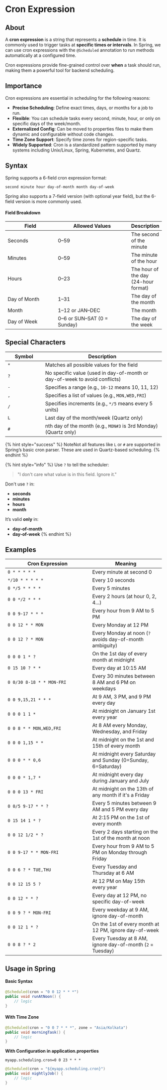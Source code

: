 # Cron Expression

## About

A **cron expression** is a string that represents a **schedule** in time. It is commonly used to trigger tasks at **specific times or intervals**. In Spring, we can use cron expressions with the `@Scheduled` annotation to run methods automatically at a configured time.

Cron expressions provide fine-grained control over **when** a task should run, making them a powerful tool for backend scheduling.

## Importance

Cron expressions are essential in scheduling for the following reasons:

* **Precise Scheduling**: Define exact times, days, or months for a job to run.
* **Flexible**: You can schedule tasks every second, minute, hour, or only on specific days of the week/month.
* **Externalized Config**: Can be moved to properties files to make them dynamic and configurable without code changes.
* **Time Zone Support**: Specify time zones for region-specific tasks.
* **Widely Supported**: Cron is a standardized pattern supported by many systems including Unix/Linux, Spring, Kubernetes, and Quartz.

## Syntax

Spring supports a 6-field cron expression format:

```
second minute hour day-of-month month day-of-week
```

Spring also supports a 7-field version (with optional year field), but the 6-field version is more commonly used.

#### Field Breakdown

<table><thead><tr><th width="164.0130615234375">Field</th><th width="256.2821044921875">Allowed Values</th><th>Description</th></tr></thead><tbody><tr><td>Seconds</td><td>0–59</td><td>The second of the minute</td></tr><tr><td>Minutes</td><td>0–59</td><td>The minute of the hour</td></tr><tr><td>Hours</td><td>0–23</td><td>The hour of the day (24-hour format)</td></tr><tr><td>Day of Month</td><td>1–31</td><td>The day of the month</td></tr><tr><td>Month</td><td>1–12 or JAN–DEC</td><td>The month</td></tr><tr><td>Day of Week</td><td>0–6 or SUN–SAT (0 = Sunday)</td><td>The day of the week</td></tr></tbody></table>

## Special Characters

<table><thead><tr><th width="104.8072509765625">Symbol</th><th>Description</th></tr></thead><tbody><tr><td><code>*</code></td><td>Matches all possible values for the field</td></tr><tr><td><code>?</code></td><td>No specific value (used in day-of-month or day-of-week to avoid conflicts)</td></tr><tr><td><code>-</code></td><td>Specifies a range (e.g., <code>10-12</code> means 10, 11, 12)</td></tr><tr><td><code>,</code></td><td>Specifies a list of values (e.g., <code>MON,WED,FRI</code>)</td></tr><tr><td><code>/</code></td><td>Specifies increments (e.g., <code>*/5</code> means every 5 units)</td></tr><tr><td><code>L</code></td><td>Last day of the month/week (Quartz only)</td></tr><tr><td><code>#</code></td><td>nth day of the month (e.g., <code>MON#3</code> is 3rd Monday) (Quartz only)</td></tr></tbody></table>

{% hint style="success" %}
NoteNot all features like `L` or `#` are supported in Spring’s basic cron parser. These are used in Quartz-based scheduling.
{% endhint %}

{% hint style="info" %}
Use `?` to tell the scheduler:

> "I don't care what value is in this field. Ignore it."



Don't use `?` in:

* **seconds**
* **minutes**
* **hours**
* **month**

It’s valid **only** in:

* **day-of-month**
* **day-of-week**
{% endhint %}

## Examples

<table><thead><tr><th width="256.14410400390625">Cron Expression</th><th>Meaning</th></tr></thead><tbody><tr><td><code>0 * * * * *</code></td><td>Every minute at second 0</td></tr><tr><td><code>*/10 * * * * *</code></td><td>Every 10 seconds</td></tr><tr><td><code>0 */5 * * * *</code></td><td>Every 5 minutes</td></tr><tr><td><code>0 0 */2 * * *</code></td><td>Every 2 hours (at hour 0, 2, 4...)</td></tr><tr><td><code>0 0 9-17 * * *</code></td><td>Every hour from 9 AM to 5 PM</td></tr><tr><td><code>0 0 12 * * MON</code></td><td>Every Monday at 12 PM</td></tr><tr><td><code>0 0 12 ? * MON</code></td><td>Every Monday at noon (<code>?</code> avoids day-of-month ambiguity)</td></tr><tr><td><code>0 0 0 1 * ?</code></td><td>On the 1st day of every month at midnight</td></tr><tr><td><code>0 15 10 ? * *</code></td><td>Every day at 10:15 AM</td></tr><tr><td><code>0 0/30 8-18 * * MON-FRI</code></td><td>Every 30 minutes between 8 AM and 6 PM on weekdays</td></tr><tr><td><code>0 0 9,15,21 * * *</code></td><td>At 9 AM, 3 PM, and 9 PM every day</td></tr><tr><td><code>0 0 0 1 1 *</code></td><td>At midnight on January 1st every year</td></tr><tr><td><code>0 0 8 * * MON,WED,FRI</code></td><td>At 8 AM every Monday, Wednesday, and Friday</td></tr><tr><td><code>0 0 0 1,15 * *</code></td><td>At midnight on the 1st and 15th of every month</td></tr><tr><td><code>0 0 0 * * 0,6</code></td><td>At midnight every Saturday and Sunday (0=Sunday, 6=Saturday)</td></tr><tr><td><code>0 0 0 * 1,7 *</code></td><td>At midnight every day during January and July</td></tr><tr><td><code>0 0 0 13 * FRI</code></td><td>At midnight on the 13th of any month if it's a Friday</td></tr><tr><td><code>0 0/5 9-17 * * ?</code></td><td>Every 5 minutes between 9 AM and 5 PM every day</td></tr><tr><td><code>0 15 14 1 * ?</code></td><td>At 2:15 PM on the 1st of every month</td></tr><tr><td><code>0 0 12 1/2 * ?</code></td><td>Every 2 days starting on the 1st of the month at noon</td></tr><tr><td><code>0 0 9-17 * * MON-FRI</code></td><td>Every hour from 9 AM to 5 PM on Monday through Friday</td></tr><tr><td><code>0 0 6 ? * TUE,THU</code></td><td>Every Tuesday and Thursday at 6 AM</td></tr><tr><td><code>0 0 12 15 5 ?</code></td><td>At 12 PM on May 15th every year</td></tr><tr><td><code>0 0 12 * * ?</code></td><td>Every day at 12 PM, no specific day-of-week</td></tr><tr><td><code>0 0 9 ? * MON-FRI</code></td><td>Every weekday at 9 AM, ignore day-of-month</td></tr><tr><td><code>0 0 12 1 * ?</code></td><td>On the 1st of every month at 12 PM, ignore day-of-week</td></tr><tr><td><code>0 0 8 ? * 2</code></td><td>Every Tuesday at 8 AM, ignore day-of-month (<code>2</code> = Tuesday)</td></tr></tbody></table>

## Usage in Spring

#### Basic Syntax

```java
@Scheduled(cron = "0 0 12 * * *")
public void runAtNoon() {
    // logic
}
```

#### With Time Zone

```java
@Scheduled(cron = "0 0 7 * * *", zone = "Asia/Kolkata")
public void morningTask() {
    // logic
}
```

**With Configuration in application.properties**

```properties
myapp.scheduling.cron=0 0 23 * * *
```

```java
@Scheduled(cron = "${myapp.scheduling.cron}")
public void nightlyJob() {
    // logic
}
```
